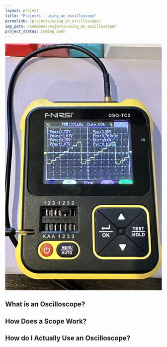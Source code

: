 ```yaml
---
layout: project
title: "Projects - using_an_oscilloscope"
permalink: /projects/using_an_oscilloscope/
img_path: /commons/projects/using_an_oscilloscope/
project_status: Coming Soon
---
```


![FNRSI Oscilloscope](/commons/projects/using_an_oscilloscope/fnrsi-stairstep.jpg)

## What is an Oscilloscope?

## How Does a Scope Work?

## How do I Actually Use an Oscilloscope?

